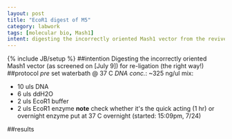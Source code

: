 ```yaml
---
layout: post
title: "EcoR1 digest of M5"
category: labwork
tags: [molecular bio, Mash1]
intent: digesting the incorrectly oriented Mash1 vector from the revived e. coli
---
```

{% include JB/setup %}
##intention
Digesting the incorrectly oriented Mash1 vector (as screened on [July 9]) for re-ligation (the right way!)
##protocol
*pre* set waterbath @ 37 C
*DNA conc.*: ~325 ng/ul
mix: 
* 10 uls DNA
* 6 uls ddH2O
* 2 uls EcoR1 buffer
* 2 uls EcoR1 enzyme
**note** check whether it's the quick acting (1 hr) or overnight enzyme
put at 37 C overnight (started: 15:09pm, 7/24)


##results
